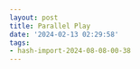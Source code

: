 ```yaml
---
layout: post
title: Parallel Play
date: '2024-02-13 02:29:58'
tags:
- hash-import-2024-08-08-00-38
---
```


